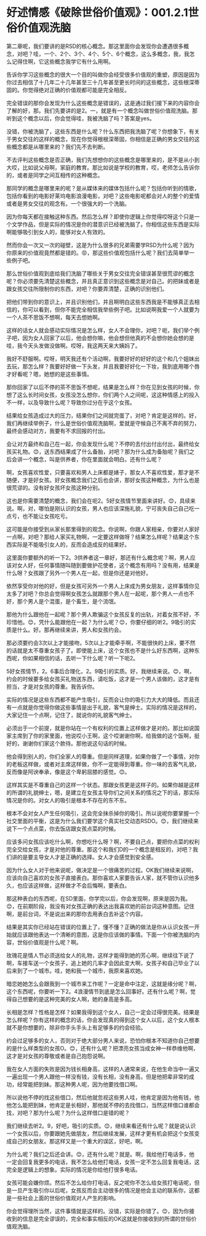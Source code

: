 # 好述情感《破除世俗价值观》：001.2.1世俗价值观洗脑

第二章呢，我们要讲的是RSD的核心概念。那这里面你会发现你会遭遇很多概念，对吧？哇，一个、2个、3个、4个、5个、6个概念，这么多概念，我，我怎么记得住啊，它这些概念我学它有什么用啊。

告诉你学习这些概念的很大一个目的叫做你会经受很多价值观的重塑，原因是因为你过去相信了十几年二十几年甚至三十几年甚至更长时间的这些概念，这些根深蒂固的。你觉得绝对正确的价值观都可能是完全相反。

完全错误的那你会发现为什么这些概念是错误的，这是通过我们接下来的内容你会了解的好，那。我们先要讲的是2。一，就是有一个概念叫做世俗价值观洗脑。那听到这个概念以后，你会觉得哇，我被洗脑了吗？答案是yes。

没错，你被洗脑了，这些东西是什么呢？什么东西把我洗脑了呢？你想象下，有关于男女交往的这样的概念，现在你觉得根根深蒂固，你相信是正确的男女交往的这些概念都是从哪里来的？我们先不去判断。

不去评判这些概念是否正确，我们先想想你的这些概念是哪里来的，是不是从小到大哎，比如说父母啊，家庭的教育。那比如说是学校的教育，哎，老师怎么告诉你的，或者是同学之间互相传的这种概念。

那同学的概念是哪里来的呢？是从媒体来的媒体包括什么呢？包括你听到的情歌，包括你看到的电影好莱坞电影浪漫电影，对吧？这些电影呢都会对人的整个的爱情或者是男女交往的观念有。一个很强大的一个洗脑。

因为你每天都在接触这种东西。然后怎么样？即使你逻辑上你觉得哎呀这个只是一个文学作品，但是实际的情况是你的潜意识已经被洗脑了。你相信这些东西是实际啊能够吸引到女人的，能够对女人有效的。

然而你会一次又一次的碰壁，这是为什么很多的兄弟需要学RSD为什么呢？因为你原来的价值观竟然都是错的。😡，那这些价值观包括什么呢？我们去简单举一些例子吧。

那么世俗价值观到底给我们洗脑了哪些关于男女交往完全错误甚至很荒谬的概念呢？你必须要先清楚这些概念，并且真正意识到这些概念是对自己。的把妹或者是跟女孩交往所限制你的东西，对吧？你要弄清楚，正确的识别他们。

把他们带到你的意识上，并且识别他们，并且啊明白这些东西我是不能够真正去相信的，你可以看到，但你不能完全相信我举些例子吧。比如说啊我爱一个人就要为一个人茶不思饭不想啊，每天去想她啊。

这样的话女人就会感动实际情况是怎么样，女人不会理你，对吧？呃，我们举个例子吧，因为女人回家了以后，他会想你嘛，他会想但他真的不会想你她会想的是哇，我今天头发做没做啊。哎呀，我这两天来大姨妈了。

我好不舒服啊。哎呀，明天我还有个活动啊，我要好好的好好的这个和几个姐妹出去玩，那怎么样？我要好好做一下头发，并且我要好好化一下妆，我到底用哪个唇才好看呢？嗯，她想的是这些事情。

那你回家了以后不停的茶不思饭不想呢，结果是怎么样？你在见到女孩的时候，你想了这么长时间女孩，女孩没怎么想你，你们两个人之间呢，这这种情感上的投入不一样，以及导致什么呢？导致你过分在乎这个女孩。

结果给女孩造成过大的压力，结果你们之间就完蛋了，对吧？肯定是这样的。好，我们再继续举例子，什么是世俗价值观洗脑啊，爱就是守候自己不离不弃的努力，最终会感动对方，我要有不求回报的付出。

会让对方最终和自己在一起，你会发现什么呢？不停的去付出付出付出，最终给女孩买礼物。😊，送东西结果成了什么备胎，对吧？那为什么成为备胎呢？我们之后会讲一个概念，叫是供养者，你在里面就会明白。还有什么呢？

啊，女孩喜欢性爱，只要喜欢和男人上床都是婊子，那女人不喜欢性爱，那才是不随便，才是好女孩。好女孩概念我们之后也会讲，那好女孩这种概念，为什么也是很荒谬的。没有好女孩坏女孩这种分别。

这也是你需要清楚的概念，我们会在呃2。5好女孩情节里面来讲好。😊，具续来说。啊，对，哪怕是刚认识的女孩，男人也应该深施礼貌，宁可丧失自己自己吃一点亏，也不能让女孩吃亏。

这可能是你接受到从家长那里得到的观念。你说啊，你跟人家相亲，你要对人家好一点啊，对吧？那给人家买礼物啊，一定要这样做呀？结果怎么样呢？结果这个东西实际是不能吸引女人的，反而会造成反的结果好。

这里面你要额外的听一下2。3供养者这一章好，那还有什么概念呢？啊，男人应该对女人好，任何事情随叫随到要做护花使者，这个概念有用吗？没有用，结果是什么呀？女孩跟了另外一个男人在一起，但是你还是对他好。

依然享受你对他的好，但是女孩可另外一个男人上床成为男女朋友，这样事情你见太多了对吧？你总会觉得啊女孩怎么就跟那个男人在一起呢，那个男人一点也不好，那个男人是个混蛋，是个畜生，是个流氓。

那他为什么跟他在一起呢？那个男人欺骗这个女孩反复的出轨，对着女孩不好，不珍惜他。😊，凭什么能跟他在一起？为什么呢？😊，你要仔细的听2。9吸引的实质是什么。好。那再继续来讲，男人和女孩约会。

那必须要约会3次以上才能接吻，5次以上才能牵手啊，不能很快的上床，要不然的话就是太不尊重女孩子了。即使能上床，这个女孩也不是什么好东西啊，这种东西呢，你如果相信的话，去听一下什么呢？听一下呃2。

5好女孩情节，2。6事后合理化，2。9吸引的实质。好，我继续来说。😊，啊，约会的时候要多给女孩买礼物送东西，请吃饭，这才是一个男人该做的，这才是有担当，才是对女孩的尊重。我告诉你。

实际的情况是这些东西都不能产生吸引，反而会让你的吸引力大大的降低。而且还有一点就是你觉得你做这些事情是出于礼貌，客气是绅士。实际的情况是这样的，大家记住一个点啊，记住了，就说你的礼貌客气绅士。

必须出于一个前提，就是你站在一个有权利的位置上这样做才是对的。那比如说国家主席到了你的家里面，他说哎小王啊，这个哎谢谢你啊，给我做的这个饭啊，挺好的，谢谢你们家这个款待。那他说这句话的时候。

他会得到别人的，你们全家人的尊重。但是同样道理，如果你做了一个事情，对你的老板这样做，或者对主席这样做，你不一定能得到尊重。你一味的去客气礼貌，反而像是阿谀奉承，像是这个卑躬屈膝的感觉。😊。

这样其实是不尊重自己的这样一个状态。那跟女孩更是这样子的。如果你越是这样的所谓的礼貌绅士，嗯，是建立在女孩主导你们之间关系的情况之下的话，那实际情况是你的。对女人的吸引是根本不存在的东不东。

根本不会对女人产生任何吸引，这会完全抹杀掉你的吸引。所以说呢你要掌握一个社交里面的平衡，这是为什么我们要学这个真实社交动态RSDO。😊，我们继续来说下一个点点菜，你去饭店跟女孩点菜的时候。

应该多问女孩应该吃什么啊，你想吃什么呀？啊，不要自己点，要把你点菜的权利完全交给女孩，才是对他的尊重。那这个和我们D的一个概念是相反的，对吧？我们讲的是要主导女人才是正确的选择。女人才会感觉到安全感。

因为什么女人对于他来说呢，做决定是一个很痛苦的过程。OK我们继续来说啊，应该向自己喜欢的女孩子直接表白。那你喜欢人家要告诉人家，就不管你认识他多久，也应该这样做，这样做才不会后悔啊，要表白。

那这种表白的东西呢，在SD里面，你学完以后，你会发现啊，原来是因为我。😊，在前期阶段，我没有对女孩正确的表达出我喜欢她的前台词这种意图。记住啊，是前台词，不是说出来的那你去用表白去补这个内容。

结果是其实你已经站在错误的位置上了，懂不懂？正确的做法是你从认识女孩一开始就应该跟他表达一个清晰的意图，这是你应该做的事情。下面一个你被洗脑的内容，世俗价值观是什么呢？啊。

玫瑰花是情人节必须送给女人的礼物，这样才能得到她的芳心啊，继续往下说了啊，车接车送一个女孩子，追上她的几率才会因此变大啊，女孩子和自己毕业了以后来到了一个城市。哇，她和我一个城市，我原来喜欢她。

暗恋她她怎么会跟我到一个城市来工作呢？一定是命中注定，这就是缘分呢？啊，这个东西呢，你要听一下2。4浪漫情节到底是怎么回事好。还有什么呢？啊，觉得自己想要的是这种完美的女人啊，她的身高是多高。

长相是怎样？性格是怎样？如果我得到这个女人，自己一定会过得很完美。结果是怎么样呢？你有这样的概念的话，你会发现真的得到这个女人以后，这个女人根本就不是你想要的，除非你手头手头上有足够多的约会经验。

约会过足够多的女人，否则对于绝大部分男人来说，恐怕你根本不知道你自己想要的是什么样类型的女孩O。😊，还有什么呢？把漂亮女孩当成女神一样恭维他啊，这才是对女孩的尊敬或者是自己抱怨说啊。

我在女人方面的失败是因为钱长相身高，这样的人通常来说，在他生命当中一遍又一遍出现一个男人跟他一样没有钱，没有长相，没有身高，但是他把辈非常的成功，经常能把到妹。那这种男人呢，因为他要找借口啊。

所以说他不停的找这些借口，然后他就忽视这些男人哇，他肯定是因为他有钱，他他怎么能把到妹，他肯定是长相好，那他就不停的去找借口，当然这样借口谁都会找，对吧？那为什么呢？为什么这样借口是错的呢？

我们继续去听2。9，好吧，吸引的实质。😊，继续来看还有什么呢？就是说认识一个女孩以后，你要跟她先做朋友，然后继续发展，这样才更有机会把这个女孩变成自己的女朋友。那这样又是一个重大的误区，好吧，啊。

为什么呢？我们之后还会讲。😊，还有什么呢？就是。啊，我给他打电话多，他一定会回复我更多的电话，我不怎么给他打电话，女孩一定不怎么回复我电话，这完全是逻辑上的想象。实际的情况是你给他打很多电话。

女孩可能会嫌你烦。然后不怎么给你打电话，反之呢你不怎么给女孩打电话呢，但是一旦产生吸引你以后呢，女孩反而会主动很多的情况是他会主动的联系你，这都是一些社会上面的世俗价值观对人产生的影响。

你会觉得理所当然，这件事情就是这样的。没错，实际是你错了。😊，因为你接收到的信息是完全谬误的，完全和事实相反的OK这就是你接收到的所谓的世俗价值观洗脑。

